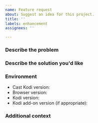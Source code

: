```yaml
---
name: Feature request
about: Suggest an idea for this project.
title: ''
labels: enhancement
assignees: ''

---
```


### Describe the problem

<!-- A clear and concise description of what the problem is. Ex. I'm always
     frustrated when [...] -->

### Describe the solution you'd like

<!-- A clear and concise description of what you want to happen. -->

### Environment

- Cast Kodi version<!-- e.g. 6.6.0 -->:
- Browser version<!-- e.g. Chrome 101.0.4951.64, Firefox 100.0 -->:
- Kodi version<!-- e.g. 19.4 -->:
- Kodi add-on version (if appropriate)<!-- e.g. YouTube 6.8.18+matrix.1 -->:

### Additional context

<!-- Add any other context or screenshots about the feature request here. -->
